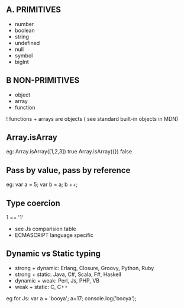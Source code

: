 ## A. PRIMITIVES
* number
* boolean
* string
* undefined
* null
* symbol
* bigInt

## B NON-PRIMITIVES
* object
* array
* function

! functions + arrays are objects ( see standard built-in objects in MDN)


## Array.isArray
eg:
Array.isArray([1,2,3]) true
Array.isArray({}) false

## Pass by value, pass by reference

eg:
var a = 5;
var b = a;
 b ++;

 ## Type coercion

 1 == '1'
 - see Js comparision table
 - ECMASCRIPT language specific

 ## Dynamic vs Static typing

 * strong + dynamic: Erlang, Closure, Groovy, Python, Ruby
 * strong + static: Java, C#, Scala, F#, Haskell
 * dynamic + weak: Perl, Js, PHP, VB
 * weak + static: C, C++

 eg for Js:
 var a = 'booya';
 a+17;
 console.log('booya');